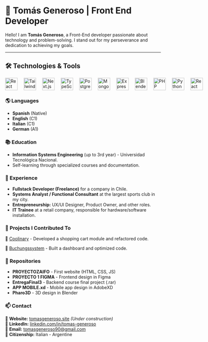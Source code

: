 # 🚀 Tomás Generoso | Front End Developer

Hello! I am **Tomás Generoso**, a Front-End developer passionate about technology and problem-solving. I stand out for my perseverance and dedication to achieving my goals.  

---

## 🛠️ Technologies & Tools

<p align="left" style="display: flex; gap: 20px;">
  <img src="https://cdn.jsdelivr.net/gh/devicons/devicon/icons/react/react-original.svg" alt="React" width="40" height="40"/>
  <img src="https://static.cdnlogo.com/logos/t/58/tailwind-css.svg"alt="Tailwind CSS" width="40" height="40"/>
  <img src="https://cdn.jsdelivr.net/gh/devicons/devicon/icons/nextjs/nextjs-original.svg" alt="Next.js" width="40" height="40"/>
  <img src="https://cdn.jsdelivr.net/gh/devicons/devicon/icons/typescript/typescript-original.svg" alt="TypeScript" width="40" height="40"/>
  <img src="https://cdn.jsdelivr.net/gh/devicons/devicon/icons/postgresql/postgresql-original.svg" alt="PostgreSQL" width="40" height="40"/>
  <img src="https://cdn.jsdelivr.net/gh/devicons/devicon/icons/mongodb/mongodb-original.svg" alt="MongoDB" width="40" height="40"/>
  <img src="https://cdn.jsdelivr.net/gh/devicons/devicon/icons/express/express-original.svg" alt="Express.js" width="40" height="40"/>
  <img src="https://cdn.jsdelivr.net/gh/devicons/devicon/icons/blender/blender-original.svg" alt="Blender" width="40" height="40"/>
  <img src="https://cdn.jsdelivr.net/gh/devicons/devicon/icons/php/php-original.svg" alt="PHP" width="40" height="40"/>
  <img src="https://cdn.jsdelivr.net/gh/devicons/devicon/icons/python/python-original.svg" alt="Python" width="40" height="40"/>
  <img src="https://static.cdnlogo.com/logos/c/91/cordova.svg" alt="React" width="40" height="40"/>
</p>



### 🌎 Languages

- **Spanish** (Native)
- **English** (C1)
- **Italian** (C1)
- **German** (A1)


### 📚 Education

- **Information Systems Engineering** (up to 3rd year) - Universidad Tecnológica Nacional.  
- Self-learning through specialized courses and documentation.


### 💼 Experience

- **Fullstack Developer (Freelance)** for a company in Chile.  
- **Systems Analyst / Functional Consultant** at the largest sports club in my city.  
- **Entrepreneurship:** UX/UI Designer, Product Owner, and other roles.  
- **IT Trainee** at a retail company, responsible for hardware/software installation.  


### 📂 Projects I Contributed To

🔹 [Coolinary](https://github.com/Zetjen/coolinary) - Developed a shopping cart module and refactored code.  

🔹 [Buchungssystem](https://github.com/Zetjen/buchungssystem) - Built a dashboard and optimized code.  


### 📌 Repositories

- **PROYECTOZAIFO** - First website (HTML, CSS, JS)  
- **PROYECTO 1 FIGMA** - Frontend design in Figma  
- **EntregaFinal3** - Backend course final project (.rar)  
- **APP MOBILE.xd** - Mobile app design in AdobeXD  
- **Pharo3D** - 3D design in Blender  


### 📫 Contact

📍 **Website:** [tomasgeneroso.site](https://tomasgeneroso.site) *(Under construction)*  
📍 **LinkedIn:** [linkedin.com/in/tomas-generoso](https://www.linkedin.com/in/tomas-generoso/)  
📍 **Email:** tomasgeneroso90@gmail.com  
📍 **Citizenship:** Italian - Argentine  
